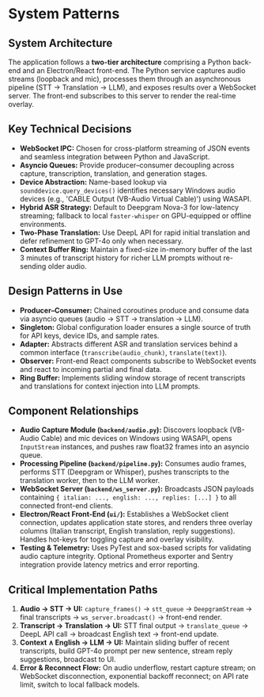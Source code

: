 # System Patterns

## System Architecture

The application follows a **two-tier architecture** comprising a Python back-end and an Electron/React front-end. The Python service captures audio streams (loopback and mic), processes them through an asynchronous pipeline (STT → Translation → LLM), and exposes results over a WebSocket server. The front-end subscribes to this server to render the real-time overlay.

## Key Technical Decisions

- **WebSocket IPC:** Chosen for cross-platform streaming of JSON events and seamless integration between Python and JavaScript.
- **Asyncio Queues:** Provide producer–consumer decoupling across capture, transcription, translation, and generation stages.
- **Device Abstraction:** Name-based lookup via `sounddevice.query_devices()` identifies necessary Windows audio devices (e.g., 'CABLE Output (VB-Audio Virtual Cable)') using WASAPI.
- **Hybrid ASR Strategy:** Default to Deepgram Nova-3 for low-latency streaming; fallback to local `faster-whisper` on GPU-equipped or offline environments.
- **Two-Phase Translation:** Use DeepL API for rapid initial translation and defer refinement to GPT-4o only when necessary.
- **Context Buffer Ring:** Maintain a fixed-size in-memory buffer of the last 3 minutes of transcript history for richer LLM prompts without re-sending older audio.

## Design Patterns in Use

- **Producer–Consumer:** Chained coroutines produce and consume data via asyncio queues (audio → STT → translation → LLM).
- **Singleton:** Global configuration loader ensures a single source of truth for API keys, device IDs, and sample rates.
- **Adapter:** Abstracts different ASR and translation services behind a common interface (`transcribe(audio_chunk)`, `translate(text)`).
- **Observer:** Front-end React components subscribe to WebSocket events and react to incoming partial and final data.
- **Ring Buffer:** Implements sliding window storage of recent transcripts and translations for context injection into LLM prompts.

## Component Relationships

- **Audio Capture Module (`backend/audio.py`):** Discovers loopback (VB-Audio Cable) and mic devices on Windows using WASAPI, opens `InputStream` instances, and pushes raw float32 frames into an asyncio queue.
- **Processing Pipeline (`backend/pipeline.py`):** Consumes audio frames, performs STT (Deepgram or Whisper), pushes transcripts to the translation worker, then to the LLM worker.
- **WebSocket Server (`backend/ws_server.py`):** Broadcasts JSON payloads containing `{ italian: ..., english: ..., replies: [...] }` to all connected front-end clients.
- **Electron/React Front-End (`ui/`):** Establishes a WebSocket client connection, updates application state stores, and renders three overlay columns (Italian transcript, English translation, reply suggestions). Handles hot-keys for toggling capture and overlay visibility.
- **Testing & Telemetry:** Uses PyTest and sox-based scripts for validating audio capture integrity. Optional Prometheus exporter and Sentry integration provide latency metrics and error reporting.

## Critical Implementation Paths

1. **Audio → STT → UI:** `capture_frames()` → `stt_queue` → `DeepgramStream` → final transcripts → `ws_server.broadcast()` → front-end render.
2. **Transcript → Translation → UI:** STT final output → `translate_queue` → DeepL API call → broadcast English text → front-end update.
3. **Context ∧ English → LLM → UI:** Maintain sliding buffer of recent transcripts, build GPT-4o prompt per new sentence, stream reply suggestions, broadcast to UI.
4. **Error & Reconnect Flow:** On audio underflow, restart capture stream; on WebSocket disconnection, exponential backoff reconnect; on API rate limit, switch to local fallback models.

